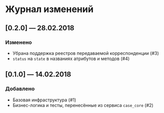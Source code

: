 # Журнал изменений

## [0.2.0] — 28.02.2018

### Изменено

-   Убрана поддержка реестров передаваемой корреспонденции (#3)
-   `status` на `state` в названиях атрибутов и методов (#4)

## [0.1.0] — 14.02.2018

### Добавлено

-   Базовая инфраструктура (#1)
-   Бизнес-логика и тесты, перенесённые из сервиса `case_core` (#2)
